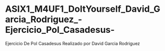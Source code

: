# ASIX1_M4UF1_DoItYourself_David_Garcia_Rodriguez_-Ejercicio_Pol_Casadesus-
Ejercicio De Pol Casadesus Realizado por David Garcia Rodriguez
